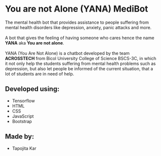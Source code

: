 # You are not Alone (YANA) MediBot
The mental health bot that provides assistance to people suffering from mental health disorders like depression, anxiety, panic attacks and more. <br><br>
A bot that gives the feeling of having someone who cares hence the name <b>YANA</b> aka <b>You are not alone</b>.<br><br>
YANA (You Are Not Alone) is a chatbot developed by the team <b>ACROSSTECH</b> from Bicol University College of Science BSCS-3C, in which it not only help the students suffering from mental health problems such as depression, but also let people be informed of the current situation, that a lot of students are in need of help.

## Developed using:
- Tensorflow <br>
- HTML <br>
- CSS <br>
- JavaScript <br>
- Bootstrap <br>

## Made by:
- Tapojita Kar

